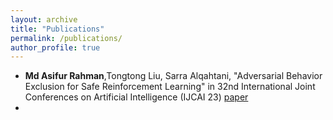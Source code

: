 ```yaml
---
layout: archive
title: "Publications"
permalink: /publications/
author_profile: true
---
```

- **Md Asifur Rahman**,Tongtong Liu, Sarra Alqahtani, "Adversarial Behavior Exclusion for Safe Reinforcement Learning" in 32nd International Joint Conferences on Artificial Intelligence (IJCAI 23) [paper](https://www.ijcai.org/proceedings/2023/54)
- 
